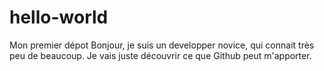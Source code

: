 # hello-world
Mon premier dépot
Bonjour, je suis un developper novice, qui connait très peu de beaucoup.
Je vais juste découvrir ce que Github peut m'apporter.
